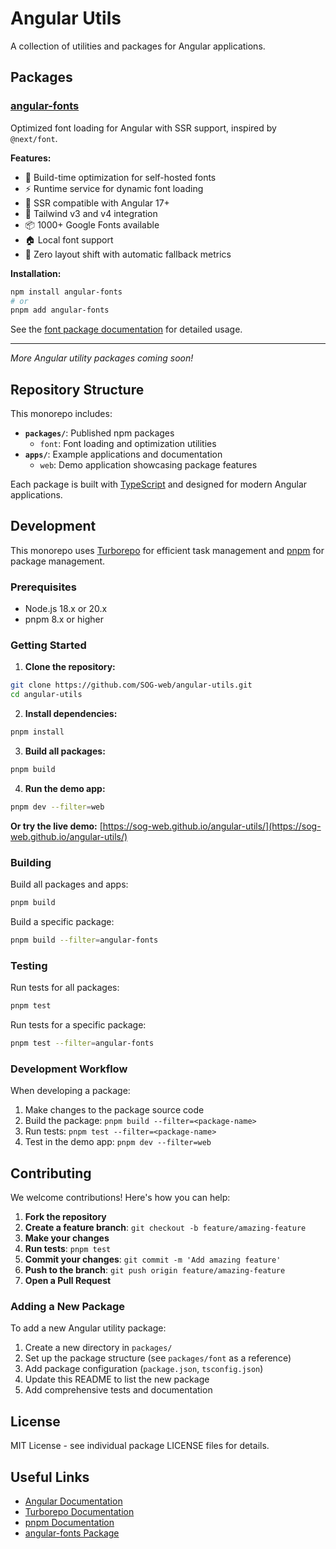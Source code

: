 # Angular Utils

A collection of utilities and packages for Angular applications.

## Packages

### [angular-fonts](./packages/font)

Optimized font loading for Angular with SSR support, inspired by `@next/font`.

**Features:**

- 🚀 Build-time optimization for self-hosted fonts
- ⚡ Runtime service for dynamic font loading
- 🔄 SSR compatible with Angular 17+
- 🎨 Tailwind v3 and v4 integration
- 📦 1000+ Google Fonts available
- 🏠 Local font support
- 🎯 Zero layout shift with automatic fallback metrics

**Installation:**

```bash
npm install angular-fonts
# or
pnpm add angular-fonts
```

See the [font package documentation](./packages/font/README.md) for detailed usage.

---

_More Angular utility packages coming soon!_

## Repository Structure

This monorepo includes:

- **`packages/`**: Published npm packages
  - `font`: Font loading and optimization utilities
- **`apps/`**: Example applications and documentation
  - `web`: Demo application showcasing package features

Each package is built with [TypeScript](https://www.typescriptlang.org/) and designed for modern Angular applications.

## Development

This monorepo uses [Turborepo](https://turborepo.com/) for efficient task management and [pnpm](https://pnpm.io/) for package management.

### Prerequisites

- Node.js 18.x or 20.x
- pnpm 8.x or higher

### Getting Started

1. **Clone the repository:**

```bash
git clone https://github.com/SOG-web/angular-utils.git
cd angular-utils
```

2. **Install dependencies:**

```bash
pnpm install
```

3. **Build all packages:**

```bash
pnpm build
```

4. **Run the demo app:**

```bash
pnpm dev --filter=web
```

**Or try the live demo:** [https://sog-web.github.io/angular-utils/](https://sog-web.github.io/angular-utils/)

### Building

Build all packages and apps:

```bash
pnpm build
```

Build a specific package:

```bash
pnpm build --filter=angular-fonts
```

### Testing

Run tests for all packages:

```bash
pnpm test
```

Run tests for a specific package:

```bash
pnpm test --filter=angular-fonts
```

### Development Workflow

When developing a package:

1. Make changes to the package source code
2. Build the package: `pnpm build --filter=<package-name>`
3. Run tests: `pnpm test --filter=<package-name>`
4. Test in the demo app: `pnpm dev --filter=web`

## Contributing

We welcome contributions! Here's how you can help:

1. **Fork the repository**
2. **Create a feature branch**: `git checkout -b feature/amazing-feature`
3. **Make your changes**
4. **Run tests**: `pnpm test`
5. **Commit your changes**: `git commit -m 'Add amazing feature'`
6. **Push to the branch**: `git push origin feature/amazing-feature`
7. **Open a Pull Request**

### Adding a New Package

To add a new Angular utility package:

1. Create a new directory in `packages/`
2. Set up the package structure (see `packages/font` as a reference)
3. Add package configuration (`package.json`, `tsconfig.json`)
4. Update this README to list the new package
5. Add comprehensive tests and documentation

## License

MIT License - see individual package LICENSE files for details.

## Useful Links

- [Angular Documentation](https://angular.dev/)
- [Turborepo Documentation](https://turborepo.com/)
- [pnpm Documentation](https://pnpm.io/)
- [angular-fonts Package](./packages/font/README.md)

